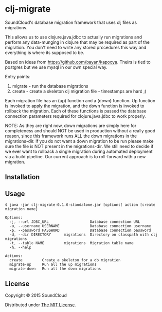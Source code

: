 # clj-migrate

SoundCloud's database migration framework that uses clj files as migrations.

This allows us to use clojure.java.jdbc to actually run migrations and perform
any data-munging in clojure that may be required as part of the migration. You
don't need to write any stored procedures this way and everything is where its
supposed to be.

Based on ideas from https://github.com/bayan/kapooya. Theirs is tied to postgres
but we use mysql in our own special way.

Entry points:
1. migrate - run the database migrations
2. create  - create a skeleton clj migration file - timestamps are hard ;)

Each migration file has an (up) function and a (down) function. Up function is
invoked to apply the migration, and the down function is invoked to rollback
the migration. Each of these functions is passed the database connection
parameters required for clojure.java.jdbc to work properly.

NOTE: As they are right now, down migrations are simply here for completeness
and should NOT be used in production without a really good reason, since this
framework runs ALL the down migrations in the migrations-dir. If you do not
want a down migration to be run please make sure the file is NOT present in
the migrations-dir. We still need to decide if we ever want to rollback a
single migration during automated deployment via a build pipeline. Our
current approach is to roll-forward with a new migration.

## Installation

## Usage

    $ java -jar clj-migrate-0.1.0-standalone.jar [options] action [create migration name]

    Options:
      -j, --url JDBC_URL                   Database connection URL
      -u, --username USERNAME              Database connection username
      -p, --password PASSWORD              Database connection password
      -d, --dir DIRECTORY      migrations  Directory on classpath with clj migrations
      -t, --table NAME         migrations  Migration table name
      -h, --help

    Actions:
      create         Create a skeleton for a db migration
      migrate-up     Run all the up migrations
      migrate-down   Run all the down migrations

## License

Copyright © 2015 SoundCloud

Distributed under [The MIT License](http://opensource.org/licenses/mit-license.php).
